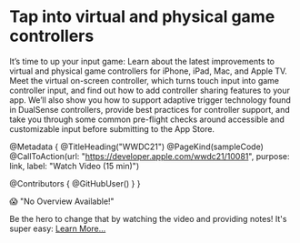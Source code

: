 # Tap into virtual and physical game controllers

It’s time to up your input game: Learn about the latest improvements to virtual and physical game controllers for iPhone, iPad, Mac, and Apple TV. Meet the virtual on-screen controller, which turns touch input into game controller input, and find out how to add controller sharing features to your app. We’ll also show you how to support adaptive trigger technology found in DualSense controllers, provide best practices for controller support, and take you through some common pre-flight checks around accessible and customizable input before submitting to the App Store.

@Metadata {
   @TitleHeading("WWDC21")
   @PageKind(sampleCode)
   @CallToAction(url: "https://developer.apple.com/wwdc21/10081", purpose: link, label: "Watch Video (15 min)")

   @Contributors {
      @GitHubUser(<replace this with your GitHub handle>)
   }
}

😱 "No Overview Available!"

Be the hero to change that by watching the video and providing notes! It's super easy:
 [Learn More…](https://wwdcnotes.com/documentation/wwdcnotes/contributing)
